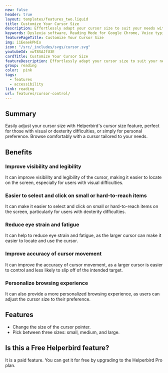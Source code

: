 ```yaml
---
new: false
header: true
layout: templates/features_two.liquid
title: Customize Your Cursor Size
description: Effortlessly adapt your cursor size to suit your needs with Helperbird's Cursor Size feature. Ideal for users with visual or dexterity challenges, as well as those who prefer a personalized browsing experience Download today on Chrome, Edge, Firefox, iPhone, and iPad.
keywords: Dyslexia software, Reading Mode for Google Chrome, Voice typing for Chrome, Text to speech for Chrome, text reader, Immersive Reader, dyslexia fonts, accessibility software, dyslexia software, Helperbird for Edge, Helperbird for Firefox, Helperbird for Chrome, Opendyslexic for Chrome, OpenDyslexic
featurePageTitle: Customize Your Cursor Size
img: i1EeaekPHIo
icon: "/src/_includes/svgs/cursor.svg"
youtubeId: vwT8SAJfU3E
cardTitle: Customize Your Cursor Size
featureDescription: Effortlessly adapt your cursor size to suit your needs with Helperbird's Cursor Size feature. Ideal for users with visual or dexterity challenges, as well as those who prefer a personalized browsing experience.
group: reading
color:  pink
tags: 
  - features
  - accessibility
link: reading
url: features/cursor-control/
---
```






## Summary
Easily adjust your cursor size with Helperbird's cursor size feature, perfect for those with visual or dexterity difficulties, or simply for personal preference. Browse comfortably with a cursor tailored to your needs.

## Benefits

###  Improve visibility and legibility
It can improve visibility and legibility of the cursor, making it easier to locate on the screen, especially for users with visual difficulties.

### Easier to select and click on small or hard-to-reach items
It can make it easier to select and click on small or hard-to-reach items on the screen, particularly for users with dexterity difficulties.

### Reduce eye strain and fatigue
It can help to reduce eye strain and fatigue, as the larger cursor can make it easier to locate and use the cursor.

### Improve accuracy of cursor movement
It can improve the accuracy of cursor movement, as a larger cursor is easier to control and less likely to slip off of the intended target.

### Personalize browsing experience
It can also provide a more personalized browsing experience, as users can adjust the cursor size to their preference.


## Features

- Change the size of the cursor pointer.
- Pick between three sizes: small, medium, and large.

## Is this a Free Helperbird feature?
It is a paid feature. You can get it for free by upgrading to the Helperbird Pro plan.





















